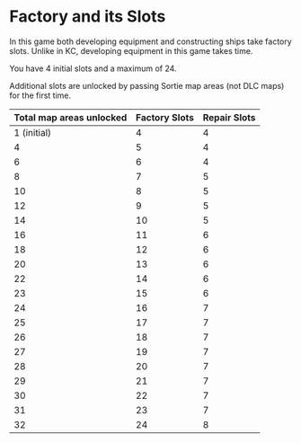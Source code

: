 # Factory and its Slots

In this game both developing equipment and constructing ships take factory slots. Unlike in KC, developing equipment in this game takes time.

You have 4 initial slots and a maximum of 24.

Additional slots are unlocked by passing Sortie map areas (not DLC maps) for the first time.

| Total map areas unlocked | Factory Slots | Repair Slots |
| ------------------------ | ------------- | ------------ |
| 1 (initial)              | 4             | 4            |
| 4                        | 5             | 4            |
| 6                        | 6             | 4            |
| 8                        | 7             | 5            |
| 10                       | 8             | 5            |
| 12                       | 9             | 5            |
| 14                       | 10            | 5            |
| 16                       | 11            | 6            |
| 18                       | 12            | 6            |
| 20                       | 13            | 6            |
| 22                       | 14            | 6            |
| 23                       | 15            | 6            |
| 24                       | 16            | 7            |
| 25                       | 17            | 7            |
| 26                       | 18            | 7            |
| 27                       | 19            | 7            |
| 28                       | 20            | 7            |
| 29                       | 21            | 7            |
| 30                       | 22            | 7            |
| 31                       | 23            | 7            |
| 32                       | 24            | 8            |
